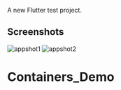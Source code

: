A new Flutter test project.

## Screenshots

![appshot1](https://user-images.githubusercontent.com/19915910/63746570-1a3dd480-c8e0-11e9-8ae0-9f21099e8c42.png)
![appshot2](https://user-images.githubusercontent.com/19915910/63746587-275ac380-c8e0-11e9-982d-7c63a5fa6f39.png)
# Containers_Demo
